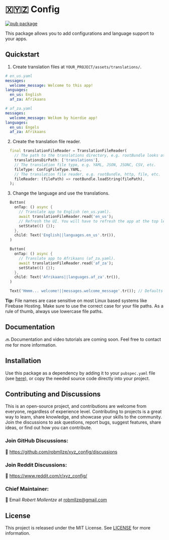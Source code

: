 # 🇽🇾🇿 Config

[![pub package](https://img.shields.io/pub/v/xyz_config.svg)](https://pub.dev/packages/xyz_config)

This package allows you to add configurations and language support to your apps.

## Quickstart

1. Create translation files at `YOUR_PROJECT/assets/translations/`.

```yaml
# en_us.yaml
messages:
  welcome_message: Welcome to this app!
languages:
  en_us: English
  af_za: Afrikaans
```

```yaml
# af_za.yaml
messages:
  welcome_message: Welkom by hierdie app!
languages:
  en_us: Engels
  af_za: Afrikaans
```

2. Create the translation file reader.

```dart
  final translationFileReader = TranslationFileReader(
    // The path to the translations directory, e.g. rootBundle looks at 'assets/translations'.
    translationsDirPath: ['translations'],
    // The translation file type, e.g. YAML, JSON, JSONC, CSV, etc.
    fileType: ConfigFileType.YAML,
    // The translation file reader, e.g. rootBundle, http, file, etc.
    fileReader: (filePath) => rootBundle.loadString(filePath),
  );
```

3. Change the language and use the translations.

```dart
  Button(
    onTap: () async {
      // Translate app to English (en_us.yaml).
      await translationFileReader.read('en_us');
      // Refresh the UI. You will have to refresh the app at the top level so that all widgets can update.
      setState(() {});
    },
    child: Text('English||languages.en_us'.tr()),
  )

  Button(
    onTap: () async {
      // Translate app to Afrikaans (af_za.yaml).
      await translationFileReader.read('af_za');
      setState(() {});
    },
    child: Text('Afrikaans||languages.af_za'.tr()),
  )

  Text('Hmmm... welcome!||messages.welcome_message'.tr()); // Defaults to "Hmmm... welcome!" if the translation at "messages.welcome_message" isn't found.
```

**Tip:** File names are case sensitive on most Linux based systems like Firebase Hosting. Make sure to use the correct case for your file paths. As a rule of thumb, always use lowercase file paths.

## Documentation

🔜 Documentation and video tutorials are coming soon. Feel free to contact me for more information.

## Installation

Use this package as a dependency by adding it to your `pubspec.yaml` file (see [here](https://pub.dev/packages/xyz_config/install)), or copy the needed source code directly into your project.

## Contributing and Discussions

This is an open-source project, and contributions are welcome from everyone, regardless of experience level. Contributing to projects is a great way to learn, share knowledge, and showcase your skills to the community. Join the discussions to ask questions, report bugs, suggest features, share ideas, or find out how you can contribute.

### Join GitHub Discussions:

💬 https://github.com/robmllze/xyz_config/discussions

### Join Reddit Discussions:

💬 https://www.reddit.com/r/xyz_config/

### Chief Maintainer:

📧 Email _Robert Mollentze_ at robmllze@gmail.com

## License

This project is released under the MIT License. See [LICENSE](https://raw.githubusercontent.com/robmllze/xyz_config/main/LICENSE) for more information.
